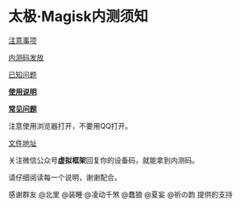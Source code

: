 # 太极·Magisk内测须知

[注意事项](https://github.com/tiann/EXposed/wiki/%E5%87%86%E5%A4%87%E4%BA%8B%E9%A1%B9)

[内测码发放](https://github.com/tiann/EXposed/wiki/%E5%86%85%E6%B5%8B%E7%A0%81%E5%8F%91%E6%94%BE)

[已知问题](https://github.com/tiann/EXposed/wiki/%E6%B3%A8%E6%84%8F%E4%BA%8B%E9%A1%B9%E5%92%8C%E5%B7%B2%E7%9F%A5%E9%97%AE%E9%A2%98)

[**使用说明**](https://github.com/tiann/EXposed/wiki/%E5%A6%82%E4%BD%95%E4%BD%BF%E7%94%A8)

[**常见问题**](https://github.com/tiann/EXposed/wiki/%E5%B8%B8%E8%A7%81%E9%97%AE%E9%A2%98)

注意使用浏览器打开，不要用QQ打开。

[文件地址](https://www.lanzous.com/b567813)

关注微信公众号**虚拟框架**回复你的设备码，就能拿到内测码。

请仔细阅读每一个说明，谢谢配合。

感谢群友 @北里 @装睡 @凌动千煞 @蠢狼 @夏妄 @祈の韵 提供的支持